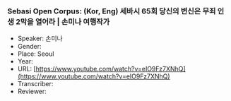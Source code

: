 ### Sebasi Open Corpus: (Kor, Eng) 세바시 65회 당신의 변신은 무죄 인생 2막을 열어라 | 손미나 여행작가

- Speaker: 손미나
- Gender: 
- Place: Seoul
- Year: 
- URL: [https://www.youtube.com/watch?v=eIO9Fz7XNhQ](https://www.youtube.com/watch?v=eIO9Fz7XNhQ)
- Transcriber: 
- Reviewer: 


